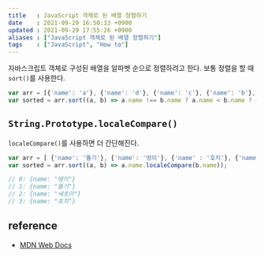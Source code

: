```yaml
---
title   : JavaScript 객체로 된 배열 정렬하기
date    : 2021-09-29 16:50:33 +0900
updated : 2021-09-29 17:55:26 +0900
aliases : ["JavaScript 객체로 된 배열 정렬하기"]
tags    : ["JavaScript", "How to"]
---
```

자바스크립트 객체로 구성된 배열을 알파벳 순으로 정렬하려고 한다. 보통 정렬을 할 때 `sort()`를 사용한다.
```javascript
var arr = [{'name': 'a'}, {'name': 'd'}, {'name': 'c'}, {'name': 'b'}, {'name': 'f'}, {'name' : 'k'}, {'name' :'g' }];
var sorted = arr.sort((a, b) => a.name !== b.name ? a.name < b.name ? -1 : 1 : 0);
```

## `String.Prototype.localeCompare()`
`localeCompare()`를 사용하면 더 간단해진다.  
```javascript
var arr = [ {'name': '똘기'}, {'name': '떵이'}, {'name' : '호치'}, {'name': '새초미'}];
var sorted = arr.sort((a, b) => a.name.localeCompare(b.name));

// 0: {name: "떵이"}
// 1: {name: "똘기"}
// 2: {name: "새초미"}
// 3: {name: "호치"}
```

## reference
- [MDN Web Docs](https://developer.mozilla.org/en-US/docs/Web/JavaScript/Reference/Global_Objects/String/localeCompare)
